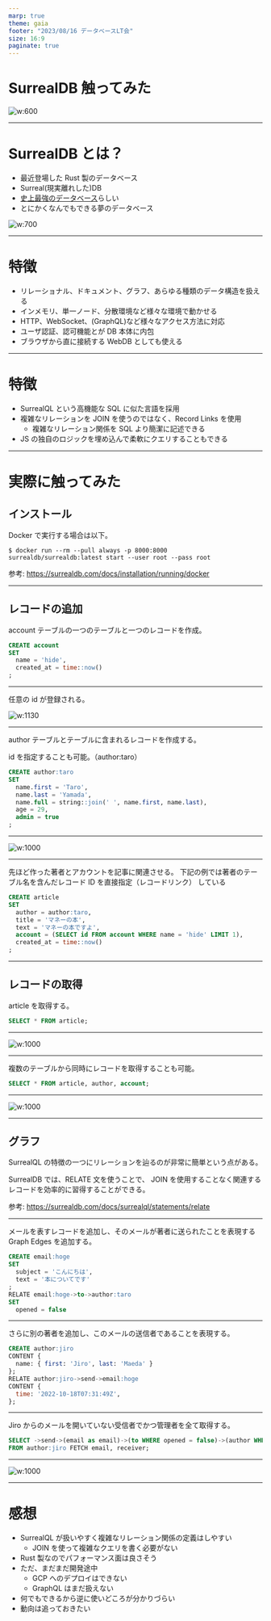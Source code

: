 ```yaml
---
marp: true
theme: gaia
footer: "2023/08/16 データベースLT会"
size: 16:9
paginate: true
---
```


<!--
_class: lead
_footer: ""
_paginate: false
-->

# SurrealDB 触ってみた

![w:600](surreal.png)

---

# SurrealDB とは？

- 最近登場した Rust 製のデータベース
- Surreal(現実離れした)DB
- [史上最強のデータベース](https://qiita.com/silane1001/items/795c3539675e588c2c4d)らしい
- とにかくなんでもできる夢のデータベース

![w:700](qiita.png)

---

# 特徴

- リレーショナル、ドキュメント、グラフ、あらゆる種類のデータ構造を扱える
- インメモリ、単一ノード、分散環境など様々な環境で動かせる
- HTTP、WebSocket、(GraphQL)など様々なアクセス方法に対応
- ユーザ認証、認可機能とが DB 本体に内包
- ブラウザから直に接続する WebDB としても使える

---

# 特徴

- SurrealQL という高機能な SQL に似た言語を採用
- 複雑なリレーションを JOIN を使うのではなく、Record Links を使用
  - 複雑なリレーション関係を SQL より簡潔に記述できる
- JS の独自のロジックを埋め込んで柔軟にクエリすることもできる

---

# 実際に触ってみた

## インストール

Docker で実行する場合は以下。

```
$ docker run --rm --pull always -p 8000:8000 surrealdb/surrealdb:latest start --user root --pass root
```

参考: https://surrealdb.com/docs/installation/running/docker

---

## レコードの追加

account テーブルの一つのテーブルと一つのレコードを作成。

```sql
CREATE account
SET
  name = 'hide',
  created_at = time::now()
;
```

---

任意の id が登録される。

![w:1130](1.png)

---

author テーブルとテーブルに含まれるレコードを作成する。

id を指定することも可能。（author:taro）

```sql
CREATE author:taro
SET
  name.first = 'Taro',
  name.last = 'Yamada',
  name.full = string::join(' ', name.first, name.last),
  age = 29,
  admin = true
;
```

---

![w:1000](2.png)

---

先ほど作った著者とアカウントを記事に関連させる。
下記の例では著者のテーブル名を含んだレコード ID を直接指定（レコードリンク） している

```sql
CREATE article
SET
  author = author:taro,
  title = 'マネーの本',
  text = 'マネーの本ですよ',
  account = (SELECT id FROM account WHERE name = 'hide' LIMIT 1),
  created_at = time::now()
;
```

---

## レコードの取得

article を取得する。

```sql
SELECT * FROM article;
```

---

![w:1000](3.png)

---

複数のテーブルから同時にレコードを取得することも可能。

```sql
SELECT * FROM article, author, account;
```

---

![w:1000](4.png)

---

## グラフ

SurrealQL の特徴の一つにリレーションを辿るのが非常に簡単という点がある。

SurrealDB では、RELATE 文を使うことで、 JOIN を使用することなく関連するレコードを効率的に習得することができる。

参考: https://surrealdb.com/docs/surrealql/statements/relate

---

メールを表すレコードを追加し、そのメールが著者に送られたことを表現する Graph Edges を追加する。

```sql
CREATE email:hoge
SET
  subject = 'こんにちは',
  text = '本についてです'
;
RELATE email:hoge->to->author:taro
SET
  opened = false
```

---

さらに別の著者を追加し、このメールの送信者であることを表現する。

```sql
CREATE author:jiro
CONTENT {
  name: { first: 'Jiro', last: 'Maeda' }
};
RELATE author:jiro->send->email:hoge
CONTENT {
  time: '2022-10-18T07:31:49Z',
};
```

---

Jiro からのメールを開いていない受信者でかつ管理者を全て取得する。

```sql
SELECT ->send->(email as email)->(to WHERE opened = false)->(author WHERE admin = true as receiver)
FROM author:jiro FETCH email, receiver;
```

---

![w:1000](5.png)

---

# 感想

- SurrealQL が扱いやすく複雑なリレーション関係の定義はしやすい
  - JOIN を使って複雑なクエリを書く必要がない
- Rust 製なのでパフォーマンス面は良さそう
- ただ、まだまだ開発途中
  - GCP へのデプロイはできない
  - GraphQL はまだ扱えない
- 何でもできるから逆に使いどころが分かりづらい
- 動向は追っておきたい
